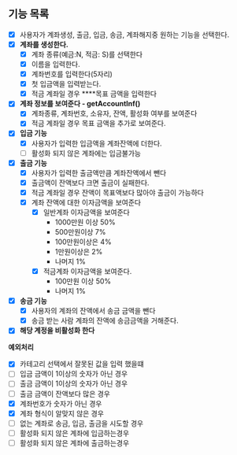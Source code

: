 ## 기능 목록
-[x] 사용자가 계좌생성, 출금, 입금, 송금, 계좌해지중 원하는 기능을 선택한다.
- [x]  **계좌를 생성한다.**
    - [x]  계좌 종류(예금:N, 적금: S)를 선택한다
    - [x]  이름을 입력한다.
    - [x]  계좌번호를 입력한다(5자리)
    - [x]  첫 입금액을 입력받는다.
    - [x]  적금 계좌일 경우 ****목표 금액을 입력한다
- [x]  **계좌 정보를 보여준다 -  getAccountInf()**
    - [x]  계좌종류, 계좌번호, 소유자, 잔액, 활성화 여부를 보여준다
    - [x]  적금 계좌일 경우 목표 금액을 추가로 보여준다.
- [x]  **입금 기능**
    - [x]  사용자가 입력한 입금액을 계좌잔액에 더한다.
    - [ ]  활성화 되지 않은 계좌에는 입금불가능
- [x]  **출금 기능**
    - [x]  사용자가 입력한 출금액만큼 계좌잔액에서 뺀다
    - [x]  출금액이 잔액보다 크면 출금이 실패한다.
    - [x]  적금 계좌일 경우 잔액이 목표액보다 많아야 출금이 가능하다
    - [x]  계좌 잔액에 대한 이자금액을 보여준다
        - [x]  일반계좌 이자금액을 보여준다
            - 1000만원 이상 50%
            - 500만원이상 7%
            - 100만원이상은 4%
            - 1만원이상은 2%
            - 나머지 1%
        - [x]  적금계좌 이자금액을 보여준다.
            - 100만원 이상 50%
            - 나머지 1%
- [x]  **송금 기능**
    - [x]  사용자의 계좌의 잔액에서 송금 금액을 뺀다
    - [x]  송금 받는 사람 계좌의 잔액에 송금금액을 거해준다.
- [x]  **해당 계정을 비활성화 한다**

**예외처리**
- [x]  카테고리 선택에서 잘못된 값을 입력 했을떄
- [ ]  입금 금액이 1이상의 숫자가 아닌 경우
- [ ]  출금 금액이 1이상의 숫자가 아닌 경우
- [ ]  출금 금액이 잔액보다 많은 경우
- [x]  계좌번호가 숫자가 아닌 경우
- [x]  계좌 형식이 알맞지 않은 경우
- [ ]  없는 계좌로 송금, 입금, 출금을 시도할 경우
- [ ]  활성화 되지 않은 계좌에 입금하는경우
- [ ]  활성화 되지 않은 계좌에 출금하는경우